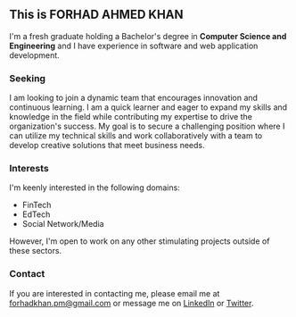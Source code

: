 ## This is **FORHAD AHMED KHAN**

I'm a fresh graduate holding a Bachelor's degree in **Computer Science and Engineering** and I have experience in software and web application development.   

### Seeking  
I am looking  to join a dynamic team that encourages innovation and continuous learning. 
I am a quick learner and eager to expand my skills and knowledge in the field while contributing my expertise to drive the organization's success. 
My goal is to secure a challenging position where I can utilize my technical skills and work collaboratively with a team to develop creative solutions that meet business needs.

### Interests
I'm keenly interested in the following domains: 

- FinTech  
- EdTech  
- Social Network/Media

However, I'm open to work on any other stimulating projects outside of these sectors. 

### Contact
If you are interested in contacting me, please email me at [forhadkhan.pm@gmail.com](mailto:forhadkhan.pm@gmail.com) or message me on [LinkedIn](https://www.linkedin.com/in/forhadakhan) or [Twitter](https://twitter.com/forhadakhan). 
